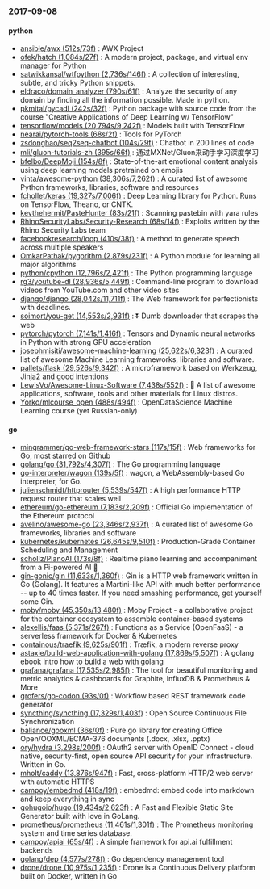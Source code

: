 ### 2017-09-08

#### python
* [ansible/awx (512s/73f)](https://github.com/ansible/awx) : AWX Project
* [ofek/hatch (1,084s/27f)](https://github.com/ofek/hatch) : A modern project, package, and virtual env manager for Python
* [satwikkansal/wtfpython (2,736s/146f)](https://github.com/satwikkansal/wtfpython) : A collection of interesting, subtle, and tricky Python snippets.
* [eldraco/domain_analyzer (790s/61f)](https://github.com/eldraco/domain_analyzer) : Analyze the security of any domain by finding all the information possible. Made in python.
* [pkmital/pycadl (242s/32f)](https://github.com/pkmital/pycadl) : Python package with source code from the course "Creative Applications of Deep Learning w/ TensorFlow"
* [tensorflow/models (20,794s/9,242f)](https://github.com/tensorflow/models) : Models built with TensorFlow
* [nearai/pytorch-tools (68s/2f)](https://github.com/nearai/pytorch-tools) : Tools for PyTorch
* [zsdonghao/seq2seq-chatbot (104s/29f)](https://github.com/zsdonghao/seq2seq-chatbot) : Chatbot in 200 lines of code
* [mli/gluon-tutorials-zh (395s/66f)](https://github.com/mli/gluon-tutorials-zh) : 通过MXNet/Gluon来动手学习深度学习
* [bfelbo/DeepMoji (154s/8f)](https://github.com/bfelbo/DeepMoji) : State-of-the-art emotional content analysis using deep learning models pretrained on emojis
* [vinta/awesome-python (38,306s/7,262f)](https://github.com/vinta/awesome-python) : A curated list of awesome Python frameworks, libraries, software and resources
* [fchollet/keras (19,327s/7,006f)](https://github.com/fchollet/keras) : Deep Learning library for Python. Runs on TensorFlow, Theano, or CNTK.
* [kevthehermit/PasteHunter (83s/21f)](https://github.com/kevthehermit/PasteHunter) : Scanning pastebin with yara rules
* [RhinoSecurityLabs/Security-Research (68s/14f)](https://github.com/RhinoSecurityLabs/Security-Research) : Exploits written by the Rhino Security Labs team
* [facebookresearch/loop (410s/38f)](https://github.com/facebookresearch/loop) : A method to generate speech across multiple speakers
* [OmkarPathak/pygorithm (2,879s/231f)](https://github.com/OmkarPathak/pygorithm) : A Python module for learning all major algorithms
* [python/cpython (12,796s/2,421f)](https://github.com/python/cpython) : The Python programming language
* [rg3/youtube-dl (28,936s/5,449f)](https://github.com/rg3/youtube-dl) : Command-line program to download videos from YouTube.com and other video sites
* [django/django (28,042s/11,711f)](https://github.com/django/django) : The Web framework for perfectionists with deadlines.
* [soimort/you-get (14,553s/2,931f)](https://github.com/soimort/you-get) : ⏬ Dumb downloader that scrapes the web
* [pytorch/pytorch (7,141s/1,416f)](https://github.com/pytorch/pytorch) : Tensors and Dynamic neural networks in Python with strong GPU acceleration
* [josephmisiti/awesome-machine-learning (25,622s/6,323f)](https://github.com/josephmisiti/awesome-machine-learning) : A curated list of awesome Machine Learning frameworks, libraries and software.
* [pallets/flask (29,526s/9,342f)](https://github.com/pallets/flask) : A microframework based on Werkzeug, Jinja2 and good intentions
* [LewisVo/Awesome-Linux-Software (7,438s/552f)](https://github.com/LewisVo/Awesome-Linux-Software) : 🐧 A list of awesome applications, software, tools and other materials for Linux distros.
* [Yorko/mlcourse_open (488s/494f)](https://github.com/Yorko/mlcourse_open) : OpenDataScience Machine Learning course (yet Russian-only)

#### go
* [mingrammer/go-web-framework-stars (117s/15f)](https://github.com/mingrammer/go-web-framework-stars) : Web frameworks for Go, most starred on Github
* [golang/go (31,792s/4,307f)](https://github.com/golang/go) : The Go programming language
* [go-interpreter/wagon (139s/5f)](https://github.com/go-interpreter/wagon) : wagon, a WebAssembly-based Go interpreter, for Go.
* [julienschmidt/httprouter (5,539s/547f)](https://github.com/julienschmidt/httprouter) : A high performance HTTP request router that scales well
* [ethereum/go-ethereum (7,183s/2,209f)](https://github.com/ethereum/go-ethereum) : Official Go implementation of the Ethereum protocol
* [avelino/awesome-go (23,346s/2,937f)](https://github.com/avelino/awesome-go) : A curated list of awesome Go frameworks, libraries and software
* [kubernetes/kubernetes (26,645s/9,510f)](https://github.com/kubernetes/kubernetes) : Production-Grade Container Scheduling and Management
* [schollz/PIanoAI (173s/8f)](https://github.com/schollz/PIanoAI) : Realtime piano learning and accompaniment from a Pi-powered AI 🎹
* [gin-gonic/gin (11,633s/1,360f)](https://github.com/gin-gonic/gin) : Gin is a HTTP web framework written in Go (Golang). It features a Martini-like API with much better performance -- up to 40 times faster. If you need smashing performance, get yourself some Gin.
* [moby/moby (45,350s/13,480f)](https://github.com/moby/moby) : Moby Project - a collaborative project for the container ecosystem to assemble container-based systems
* [alexellis/faas (5,371s/267f)](https://github.com/alexellis/faas) : Functions as a Service (OpenFaaS) - a serverless framework for Docker & Kubernetes
* [containous/traefik (9,625s/901f)](https://github.com/containous/traefik) : Træfik, a modern reverse proxy
* [astaxie/build-web-application-with-golang (17,869s/5,507f)](https://github.com/astaxie/build-web-application-with-golang) : A golang ebook intro how to build a web with golang
* [grafana/grafana (17,535s/2,985f)](https://github.com/grafana/grafana) : The tool for beautiful monitoring and metric analytics & dashboards for Graphite, InfluxDB & Prometheus & More
* [grofers/go-codon (93s/0f)](https://github.com/grofers/go-codon) : Workflow based REST framework code generator
* [syncthing/syncthing (17,329s/1,403f)](https://github.com/syncthing/syncthing) : Open Source Continuous File Synchronization
* [baliance/gooxml (36s/0f)](https://github.com/baliance/gooxml) : Pure go library for creating Office Open/OOXML/ECMA-376 documents (.docx, .xlsx, .pptx)
* [ory/hydra (3,298s/200f)](https://github.com/ory/hydra) : OAuth2 server with OpenID Connect - cloud native, security-first, open source API security for your infrastructure. Written in Go.
* [mholt/caddy (13,876s/947f)](https://github.com/mholt/caddy) : Fast, cross-platform HTTP/2 web server with automatic HTTPS
* [campoy/embedmd (418s/19f)](https://github.com/campoy/embedmd) : embedmd: embed code into markdown and keep everything in sync
* [gohugoio/hugo (19,434s/2,623f)](https://github.com/gohugoio/hugo) : A Fast and Flexible Static Site Generator built with love in GoLang.
* [prometheus/prometheus (11,461s/1,301f)](https://github.com/prometheus/prometheus) : The Prometheus monitoring system and time series database.
* [campoy/apiai (65s/4f)](https://github.com/campoy/apiai) : A simple framework for api.ai fulfillment backends
* [golang/dep (4,577s/278f)](https://github.com/golang/dep) : Go dependency management tool
* [drone/drone (10,975s/1,235f)](https://github.com/drone/drone) : Drone is a Continuous Delivery platform built on Docker, written in Go
